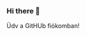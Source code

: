 ### Hi there 👋
Üdv a GitHUb fiókomban!
<!--
**horvathjanka/horvathjanka** is a ✨ _special_ ✨ repository because its `README.md` (this file) appears on your GitHub profile.

Here are some ideas to get you started:
[Kedvenc oldalam](https://www.emag.hu/)

![Hello](spenser-sembrat-M5e0QDvUPnw-unsplash.jpg)

- 🔭 I’m currently working on ...
- 🌱 I’m currently learning ...
- 👯 I’m looking to collaborate on ...
- 🤔 I’m looking for help with ...
- 💬 Ask me about ...
- 📫 How to reach me: ...
- 😄 Pronouns: ...
- ⚡ Fun fact: ...
-->
